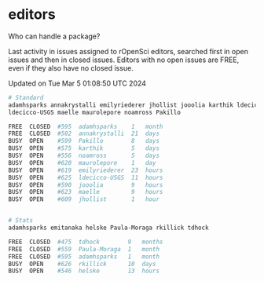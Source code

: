 # editors

Who can handle a package?

Last activity in issues assigned to rOpenSci editors, searched first in open
issues and then in closed issues. Editors with no open issues are FREE, even if
they also have no closed issue.


Updated on Tue Mar 5 01:08:50 UTC 2024

```bash
# Standard
adamhsparks annakrystalli emilyriederer jhollist jooolia karthik ldecicco
ldecicco-USGS maelle maurolepore noamross Pakillo

FREE  CLOSED  #595  adamhsparks    1   month
FREE  CLOSED  #502  annakrystalli  21  days
BUSY  OPEN    #599  Pakillo        8   days
BUSY  OPEN    #575  karthik        5   days
BUSY  OPEN    #556  noamross       5   days
BUSY  OPEN    #620  maurolepore    1   day
BUSY  OPEN    #619  emilyriederer  23  hours
BUSY  OPEN    #625  ldecicco-USGS  11  hours
BUSY  OPEN    #590  jooolia        9   hours
BUSY  OPEN    #623  maelle         9   hours
BUSY  OPEN    #609  jhollist       1   hour


# Stats
adamhsparks emitanaka helske Paula-Moraga rkillick tdhock

FREE  CLOSED  #475  tdhock        9   months
FREE  CLOSED  #559  Paula-Moraga  1   month
FREE  CLOSED  #595  adamhsparks   1   month
BUSY  OPEN    #626  rkillick      10  days
BUSY  OPEN    #546  helske        13  hours
```
